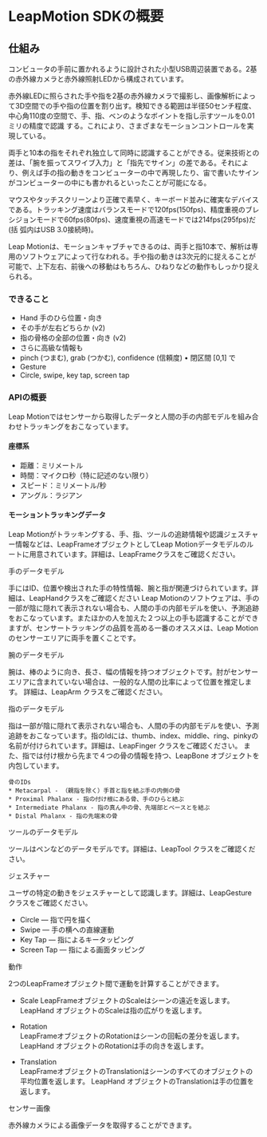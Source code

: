 # LeapMotion SDKの概要
## 仕組み
コンビュータの手前に置かれるように設計された小型USB周辺装置である。2基の赤外線カメラと赤外線照射LEDから構成されています。

赤外線LEDに照らされた手や指を2基の赤外線カメラで撮影し、画像解析によって3D空間での手や指の位置を割り出す。検知できる範囲は半径50センチ程度、中心角110度の空間で、手、指、ベンのようなボイントを指し示すツールを0.01ミリの精度で認識 する。これにより、さまざまなモーションコントロールを実現している。

両手と10本の指をそれぞれ独立して同時に認識することができる。従来技術との差は、「腕を振ってスワイブ入力」と「指先でサイン」の差である。それにより、例えば手の指の動きをコンビューターの中で再現したり、宙で書いたサインがコンビューターの中にも書かれるといったことが可能になる。

マウスやタッチスクリーンより正確で素早く、キーボード並みに確実なデバイスである。トラッキング速度はバランスモードで120fps(150fps)、精度重視のブレシジョンモードで60fps(80fps)、速度重視の高速モードでは214fps(295fps)だ(括 弧内はUSB 3.0接続時)。

Leap Motionは、モーションキャブチャできるのは、両手と指10本で、解析は専用のソフトウェアによって行なわれる。手や指の動きは3次元的に捉えることが可能で、上下左右、前後への移動はもちろん、ひねりなどの動作もしっかり捉えられる。
### できること
* Hand 手のひら位置・向き
* その手が左右どちらか (v2)
* 指の骨格の全部の位置・向き (v2)
* さらに高級な情報も
* pinch (つまむ), grab (つかむ), confidence (信頼度) • 閉区間 [0,1] で
* Gesture
* Circle, swipe, key tap, screen tap


### APIの概要
Leap Motionではセンサーから取得したデータと人間の手の内部モデルを組み合わせトラッキングをおこなっています。

#### 座標系
* 距離：ミリメートル
* 時間：マイクロ秒（特に記述のない限り）
* スピード：ミリメートル/秒
* アングル：ラジアン

#### モーショントラッキングデータ
Leap Motionがトラッキングする、手、指、ツールの追跡情報や認識ジェスチャー情報などは、LeapFrameオブジェクトとしてLeap Motionデータモデルのルートに用意されています。詳細は、LeapFrameクラスをご確認ください。

手のデータモデル

手にはID、位置や検出された手の特性情報、腕と指が関連づけられています。詳細は、LeapHandクラスをご確認ください
Leap Motionのソフトウェアは、手の一部が陰に隠れて表示されない場合も、人間の手の内部モデルを使い、予測追跡をおこなっています。またほかの人を加えた２つ以上の手も認識することができますが、センサートラッキングの品質を高める一番のオススメは、Leap Motionのセンサーエリアに両手を置くことです。

腕のデータモデル

腕は、棒のように向き、長さ、幅の情報を持つオブジェクトです。肘がセンサーエリアに含まれていない場合は、一般的な人間の比率によって位置を推定します。
詳細は、LeapArm クラスをご確認ください。

指のデータモデル

指は一部が陰に隠れて表示されない場合も、人間の手の内部モデルを使い、予測追跡をおこなっています。指のIdには、thumb、index、middle、ring、pinkyの名前が付けられています。詳細は、LeapFinger クラスをご確認ください。
また、指では付け根から先まで４つの骨の情報を持つ、LeapBone オブジェクトを内包しています。

    骨のIDs
    * Metacarpal - （親指を除く）手首と指を結ぶ手の内側の骨
    * Proximal Phalanx - 指の付け根にある骨、手のひらと結ぶ
    * Intermediate Phalanx - 指の真ん中の骨、先端部とベースとを結ぶ
    * Distal Phalanx - 指の先端末の骨

ツールのデータモデル

ツールはペンなどのデータモデルです。詳細は、LeapTool クラスをご確認ください。

ジェスチャー

ユーザの特定の動きをジェスチャーとして認識します。詳細は、LeapGesture クラスをご確認ください。
* Circle — 指で円を描く	
* Swipe — 手の横への直線運動
* Key Tap — 指によるキータッピング
* Screen Tap — 指による画面タッピング

動作

2つのLeapFrameオブジェクト間で運動を計算することができます。

* Scale	
LeapFrameオブジェクトのScaleはシーンの遠近を返します。
LeapHand オブジェクトのScaleは指の広がりを返します。

* Rotation	
LeapFrameオブジェクトのRotationはシーンの回転の差分を返します。
LeapHand オブジェクトのRotationは手の向きを返します。

* Translation	
LeapFrameオブジェクトのTranslationはシーンのすべてのオブジェクトの平均位置を返します。
LeapHand オブジェクトのTranslationは手の位置を返します。

センサー画像

赤外線カメラによる画像データを取得することができます。